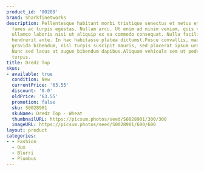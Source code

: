 ```yaml
---
product_id: '00289'
brand: Sharkfinetworks
description: Pellentesque habitant morbi tristique senectus et netus et malesuada
  fames ac turpis egestas. Nullam arcu. Ut enim ad minim veniam, quis nostrud exercitation
  ullamco laboris nisi ut aliquip ex ea commodo consequat. Nulla facilisi. Fusce porttitor
  hendrerit ante. In hac habitasse platea dictumst.Fusce convallis, mauris imperdiet
  gravida bibendum, nisl turpis suscipit mauris, sed placerat ipsum urna sed risus.
  Nunc sed lacus at augue bibendum dapibus.Aliquam vehicula sem ut pede. Ut vitae
  turpis.
title: Dredz Top
skus:
- available: true
  condition: New
  currentPrice: '63.55'
  discount: '0.0'
  oldPrice: '63.55'
  promotion: false
  sku: S0028901
  skuName: Dredz Top - Wheat
  thumbnailURL: https://picsum.photos/seed/S0028901/300/300
  imageURL: https://picsum.photos/seed/S0028901/600/600
layout: product
categories:
- - Fashion
  - Qux
  - Blurri
  - Plumbus
---
```

